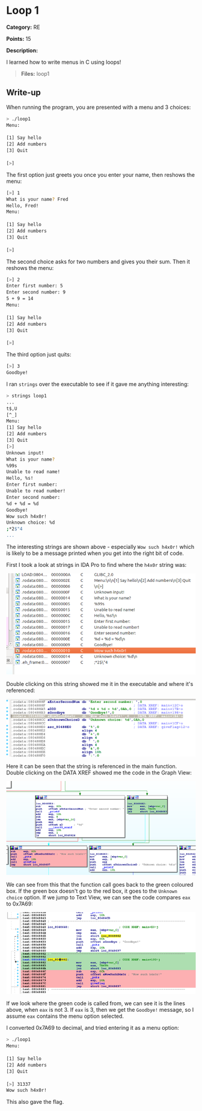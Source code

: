 # Loop 1
**Category:** RE

**Points:** 15

**Description:**

I learned how to write menus in C using loops!

> **Files:** loop1

## Write-up
When running the program, you are presented with a menu and 3 choices:
```bash
> ./loop1 
Menu:

[1] Say hello
[2] Add numbers
[3] Quit

[>] 
```

The first option just greets you once you enter your name, then reshows the menu:
```bash
[>] 1
What is your name? Fred
Hello, Fred!
Menu:

[1] Say hello
[2] Add numbers
[3] Quit

[>] 
```

The second choice asks for two numbers and gives you their sum. Then it reshows the menu:
```bash
[>] 2
Enter first number: 5
Enter second number: 9
5 + 9 = 14
Menu:

[1] Say hello
[2] Add numbers
[3] Quit

[>] 
```

The third option just quits:
```bash
[>] 3
Goodbye!
```

I ran `strings` over the executable to see if it gave me anything interesting:
```bash
> strings loop1
...
t$,U
[^_]
Menu:
[1] Say hello
[2] Add numbers
[3] Quit
[>] 
Unknown input!
What is your name? 
%99s
Unable to read name!
Hello, %s!
Enter first number: 
Unable to read number!
Enter second number: 
%d + %d = %d
Goodbye!
Wow such h4x0r!
Unknown choice: %d
;*2$"4
...
```

The interesting strings are shown above - especially `Wow such h4x0r!` which is likely to be a message printed when you get into the right bit of code.

First I took a look at strings in IDA Pro to find where the `h4x0r` string was:

![Strings output](strings1.png)

Double clicking on this string showed me it in the executable and where it's referenced:

![Data output](data1.png)

Here it can be seen that the string is referenced in the main function. Double clicking on the DATA XREF showed me the code in the Graph View:

![Graph View](graph1.png)

We can see from this that the function call goes back to the green coloured box. If the green box doesn't go to the red box, it goes to the `Unknown choice` option. If we jump to Text View, we can see the code compares `eax` to 0x7A69:

![Code output](code1.png)

If we look where the green code is called from, we can see it is the lines above, when `eax` is not 3. If `eax` is 3, then we get the `Goodbye!` message, so I assume `eax` contains the menu option selected.

I converted 0x7A69 to decimal, and tried entering it as a menu option:
```bash
> ./loop1 
Menu:

[1] Say hello
[2] Add numbers
[3] Quit

[>] 31337
Wow such h4x0r!
```
This also gave the flag.


